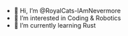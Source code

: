 - 👋 Hi, I’m @RoyalCats-IAmNevermore
- 👀 I’m interested in Coding & Robotics
- 🌱 I’m currently learning Rust

<!---
RoyalCats-IAmNevermore/RoyalCats-IAmNevermore is a ✨ special ✨ repository because its `README.md` (this file) appears on your GitHub profile.
You can click the Preview link to take a look at your changes.
--->
